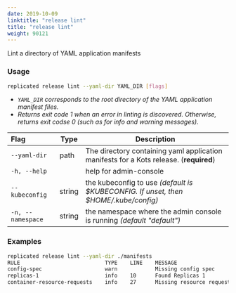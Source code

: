 ```yaml
---
date: 2019-10-09
linktitle: "release lint"
title: "release lint"
weight: 90121
---
```


Lint a directory of YAML application manifests

### Usage
```bash
replicated release lint --yaml-dir YAML_DIR [flags]
```

* _`YAML_DIR` corresponds to the root directory of the YAML application manifest files._
* _Returns exit code 1 when an error in linting is discovered. Otherwise, returns exit codse 0 (such as for info and warning messages)._

| Flag                 | Type | Description |
|:----------------------|------|-------------|
| `--yaml-dir` | path | The directory containing yaml application manifests for a Kots release. (**required**) |
| `-h, --help`   |  |          help for admin-console |
| `--kubeconfig` | string |  the kubeconfig to use _(default is $KUBECONFIG. If unset, then $HOME/.kube/config)_ |
| `-n, --namespace` | string |   the namespace where the admin console is running _(default "default")_ |

### Examples
```bash
replicated release lint --yaml-dir ./manifests
RULE                           TYPE    LINE    MESSAGE    
config-spec                    warn            Missing config spec
replicas-1                     info    10      Found Replicas 1
container-resource-requests    info    27      Missing resource requests
```